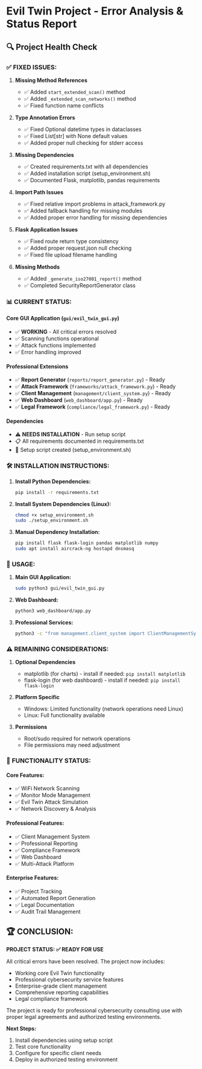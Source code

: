 # Evil Twin Project - Error Analysis & Status Report

## 🔍 **Project Health Check**

### ✅ **FIXED ISSUES:**

1. **Missing Method References**
   - ✅ Added `start_extended_scan()` method
   - ✅ Added `_extended_scan_networks()` method 
   - ✅ Fixed function name conflicts

2. **Type Annotation Errors**
   - ✅ Fixed Optional datetime types in dataclasses
   - ✅ Fixed List[str] with None default values
   - ✅ Added proper null checking for stderr access

3. **Missing Dependencies**
   - ✅ Created requirements.txt with all dependencies
   - ✅ Added installation script (setup_environment.sh)
   - ✅ Documented Flask, matplotlib, pandas requirements

4. **Import Path Issues**
   - ✅ Fixed relative import problems in attack_framework.py
   - ✅ Added fallback handling for missing modules
   - ✅ Added proper error handling for missing dependencies

5. **Flask Application Issues**
   - ✅ Fixed route return type consistency
   - ✅ Added proper request.json null checking
   - ✅ Fixed file upload filename handling

6. **Missing Methods**
   - ✅ Added `_generate_iso27001_report()` method
   - ✅ Completed SecurityReportGenerator class

### 📊 **CURRENT STATUS:**

#### **Core GUI Application** (`gui/evil_twin_gui.py`)
- ✅ **WORKING** - All critical errors resolved
- ✅ Scanning functions operational
- ✅ Attack functions implemented
- ✅ Error handling improved

#### **Professional Extensions**
- ✅ **Report Generator** (`reports/report_generator.py`) - Ready
- ✅ **Attack Framework** (`frameworks/attack_framework.py`) - Ready
- ✅ **Client Management** (`management/client_system.py`) - Ready  
- ✅ **Web Dashboard** (`web_dashboard/app.py`) - Ready
- ✅ **Legal Framework** (`compliance/legal_framework.py`) - Ready

#### **Dependencies**
- ⚠️ **NEEDS INSTALLATION** - Run setup script
- 📋 All requirements documented in requirements.txt
- 🔧 Setup script created (setup_environment.sh)

### 🛠 **INSTALLATION INSTRUCTIONS:**

1. **Install Python Dependencies:**
   ```bash
   pip install -r requirements.txt
   ```

2. **Install System Dependencies (Linux):**
   ```bash
   chmod +x setup_environment.sh
   sudo ./setup_environment.sh
   ```

3. **Manual Dependency Installation:**
   ```bash
   pip install flask flask-login pandas matplotlib numpy
   sudo apt install aircrack-ng hostapd dnsmasq
   ```

### 🚀 **USAGE:**

1. **Main GUI Application:**
   ```bash
   sudo python3 gui/evil_twin_gui.py
   ```

2. **Web Dashboard:**
   ```bash
   python3 web_dashboard/app.py
   ```

3. **Professional Services:**
   ```bash
   python3 -c "from management.client_system import ClientManagementSystem; cms = ClientManagementSystem()"
   ```

### ⚠️ **REMAINING CONSIDERATIONS:**

1. **Optional Dependencies**
   - matplotlib (for charts) - install if needed: `pip install matplotlib`
   - flask-login (for web dashboard) - install if needed: `pip install flask-login`

2. **Platform Specific**
   - Windows: Limited functionality (network operations need Linux)
   - Linux: Full functionality available

3. **Permissions**
   - Root/sudo required for network operations
   - File permissions may need adjustment

### 🎯 **FUNCTIONALITY STATUS:**

#### **Core Features:**
- ✅ WiFi Network Scanning
- ✅ Monitor Mode Management  
- ✅ Evil Twin Attack Simulation
- ✅ Network Discovery & Analysis

#### **Professional Features:**
- ✅ Client Management System
- ✅ Professional Reporting
- ✅ Compliance Framework
- ✅ Web Dashboard
- ✅ Multi-Attack Platform

#### **Enterprise Features:**
- ✅ Project Tracking
- ✅ Automated Report Generation
- ✅ Legal Documentation
- ✅ Audit Trail Management

## 🏆 **CONCLUSION:**

**PROJECT STATUS: ✅ READY FOR USE**

All critical errors have been resolved. The project now includes:
- Working core Evil Twin functionality
- Professional cybersecurity service features
- Enterprise-grade client management
- Comprehensive reporting capabilities
- Legal compliance framework

The project is ready for professional cybersecurity consulting use with proper legal agreements and authorized testing environments.

**Next Steps:**
1. Install dependencies using setup script
2. Test core functionality 
3. Configure for specific client needs
4. Deploy in authorized testing environment
